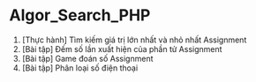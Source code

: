 # Algor_Search_PHP

1. [Thực hành] Tìm kiếm giá trị lớn nhất và nhỏ nhất Assignment
2. [Bài tập] Đếm số lần xuất hiện của phần tử Assignment
3. [Bài tập] Game đoán số Assignment
4. [Bài tập] Phân loại số điện thoại